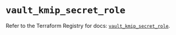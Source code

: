 # `vault_kmip_secret_role`

Refer to the Terraform Registry for docs: [`vault_kmip_secret_role`](https://registry.terraform.io/providers/hashicorp/vault/4.6.0/docs/resources/kmip_secret_role).

